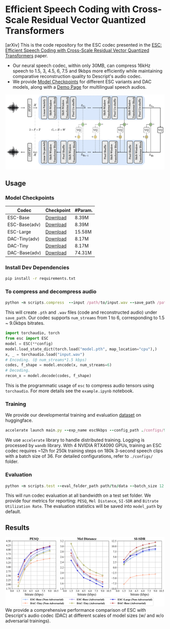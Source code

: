 # Efficient Speech Coding with Cross-Scale Residual Vector Quantized Transformers

[arXiv] This is the code repository for the ESC codec presented in the [ESC: Efficient Speech Coding with Cross-Scale Residual Vector Quantized Transformers](https://arxiv.org/abs/2404.19441) paper. 
- Our neural speech codec, within only 30MB, can compress 16kHz speech to 1.5, 3, 4.5, 6, 7.5 and 9kbps more efficiently while maintaining comparative reconstruction quality to Descript's audio codec. 
- We provide [Model Checkpoints](#model-checkpoints) for different ESC variants and DAC models, along with a [Demo Page](https://western-spatula-93a.notion.site/Efficient-Speech-Codec-0e513f33cf104f799e16bcad015b03ef?pvs=4) for multilingual speech audios. 

![An illustration of ESC Architecture](assets/architecture.png)
## Usage

### Model Checkpoints

| Codec  | Checkpoint                                      | #Param. |
|--------|-------------------------------------------------|----------|
| ESC-Base           | [Download](https://drive.google.com/file/d/1OF1ab3az6nKOY8owSUhUH0ksYHFmR1bc/view?usp=sharing) | 8.39M    |
| ESC-Base(adv)      | [Download](https://drive.google.com/file/d/1_g1dFYhY7qXKWkcq8_Q6I-kv8tQW_SF7/view?usp=sharing) | 8.39M    |
| ESC-Large          | [Download](https://drive.google.com/file/d/180Q4zctqeNnDmRvoMsVQ-3iCB5FriJbN/view?usp=sharing) | 15.58M   |
| DAC-Tiny(adv)      | [Download](https://drive.google.com/file/d/1ED-B_S7ftsb8CqoFGTNkWUIrMKrk-iiu/view?usp=sharing) | 8.17M    |
| DAC-Tiny           | [Download](https://drive.google.com/file/d/1jk8zPYBYmxgsiSzrgoQynF6hnzoiIuX8/view?usp=sharing) | 8.17M    |
| DAC-Base(adv)      | [Download](https://drive.google.com/file/d/1moy0FX-aPlx54MajBRuE-zjYeNlJUjI6/view?usp=sharing) | 74.31M   |


### Install Dev Dependencies
```bash
pip install -r requirements.txt
```

### To compress and decompress audio
```ruby
python -m scripts.compress  --input /path/to/input.wav --save_path /path/to/output --model_path /path/to/model --num_streams 6 --device cpu 
```
This will create `.pth` and `.wav` files (code and reconstructed audio) under `save_path`. Our codec supports `num_streams` from 1 to 6, corresponding to 1.5 ~ 9.0kbps bitrates. 

```python
import torchaudio, torch
from esc import ESC
model = ESC(**config)
model.load_state_dict(torch.load("model.pth", map_location="cpu"),)
x, _ = torchaudio.load("input.wav")
# Encoding. (@ num_streams*1.5 kbps)
codes, f_shape = model.encode(x, num_streams=6)
# Decoding.
recon_x = model.decode(codes, f_shape)
```
This is the programmatic usage of `esc` to compress audio tensors using `torchaudio`. For more details see the `example.ipynb` notebook.

### Training

We provide our developmental training and evaluation [dataset](https://huggingface.co/datasets/Tracygu/dnscustom/tree/main) on huggingface.
```ruby
accelerate launch main.py --exp_name esc9kbps --config_path ./configs/9kbps_esc_base.yaml --wandb_project efficient-speech-codec --lr 1.0e-4 --num_epochs 80 --num_pretraining_epochs 15 --num_devices 4 --dropout_rate 0.75 --save_path /path/to/output --seed 53
```
We use `accelerate` library to handle distributed training. Logging is processed by `wandb` library. With 4 NVIDIA RTX4090 GPUs, training an ESC codec requires ~12h for 250k training steps on 180k 3-second speech clips with a batch size of 36. For detailed configurations, refer to `./configs/` folder. 

### Evaluation

```ruby
python -m scripts.test --eval_folder_path path/to/data --batch_size 12 --model_path /path/to/model --device cuda
```
This will run codec evaluation at all bandwidth on a test set folder. We provide four metrics for reporting: `PESQ`, `Mel Distance`, `SI-SDR` and `Bitrate Utilization Rate`. The evaluation statistics will be saved into `model_path` by default.  

## Results

![Performance Evaluation](assets/results.png)
We provide a comprehensive performance comparison of ESC with Descript's audio codec (DAC) at different scales of model sizes (w/ and w/o adversarial trainings).